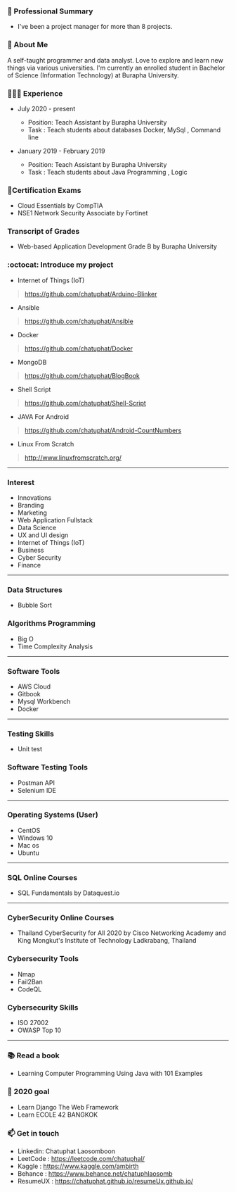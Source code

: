 ### 👨 Professional Summary
* I've been a project manager for more than 8 projects.

### 💬 About Me
A self-taught programmer and data analyst. Love to explore and learn new things via various universities.
I'm currently an enrolled student in Bachelor of Science (Information Technology) at Burapha University.
### 👩🏼‍💻 Experience
 * July 2020 - present                      
   * Position: Teach Assistant  by  Burapha University
   *  Task :  Teach students about databases  Docker, MySql , Command line
 
 * January 2019 - February 2019       
   * Position:  Teach Assistant  by  Burapha University
   * Task :  Teach students about Java Programming , Logic

 ### 📝Certification Exams
* Cloud Essentials by CompTIA
* NSE1 Network Security Associate by Fortinet
### Transcript of Grades
* Web-based Application Development Grade B by Burapha University
### :octocat: Introduce my project
* Internet of Things (IoT)
> https://github.com/chatuphat/Arduino-Blinker
* Ansible
> https://github.com/chatuphat/Ansible
* Docker
> https://github.com/chatuphat/Docker
* MongoDB
> https://github.com/chatuphat/BlogBook
* Shell Script
> https://github.com/chatuphat/Shell-Script
* JAVA For Android 
> https://github.com/chatuphat/Android-CountNumbers
* Linux From Scratch
> http://www.linuxfromscratch.org/
---
### Interest
* Innovations
* Branding
* Marketing
* Web Application Fullstack
* Data Science
* UX and UI design
* Internet of Things (IoT)
* Business
* Cyber Security
* Finance
---
### Data Structures
* Bubble Sort

### Algorithms Programming
* Big O
* Time Complexity Analysis
---

### Software Tools
* AWS Cloud
* Gitbook
* Mysql Workbench
* Docker
---
### Testing Skills
* Unit test
### Software Testing Tools
* Postman API
* Selenium IDE
---
### Operating Systems (User) 
* CentOS 
* Windows 10 
* Mac os 
* Ubuntu
---
### SQL Online Courses
* SQL Fundamentals by Dataquest.io
---
### CyberSecurity Online Courses
* Thailand CyberSecurity for All 2020 by Cisco Networking Academy and King Mongkut's Institute of Technology Ladkrabang, Thailand
### Cybersecurity Tools
* Nmap
* Fail2Ban
* CodeQL
### Cybersecurity Skills
* ISO 27002
* OWASP Top 10
---
### 📚 Read a book
* Learning Computer Programming Using Java with 101 Examples

### 🚀 2020 goal
* Learn Django The Web Framework
* Learn ECOLE 42 BANGKOK

### 📫 Get in touch
* Linkedin: Chatuphat Laosomboon
* LeetCode : https://leetcode.com/chatuphal/
* Kaggle : https://www.kaggle.com/ambirth
* Behance : https://www.behance.net/chatuphlaosomb
* ResumeUX : https://chatuphat.github.io/resumeUx.github.io/
<!--
**chatuphat/chatuphat** is a ✨ _special_ ✨ repository because its `README.md` (this file) appears on your GitHub profile.

Here are some ideas to get you started:

- 🔭 I’m currently working on ...
- 🌱 I’m currently learning ...
- 👯 I’m looking to collaborate on ...
- 🤔 I’m looking for help with ...
- 💬 Ask me about ...
- 📫 How to reach me: ...
- 😄 Pronouns: ...
- ⚡ Fun fact: ...
-->
